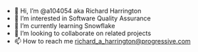 - 👋 Hi, I’m @a104054 aka Richard Harrington
- 👀 I’m interested in Software Quality Assurance
- 🌱 I’m currently learning Snowflake
- 💞️ I’m looking to collaborate on related projects
- 📫 How to reach me richard_a_harrington@progressive.com

<!---
a104054/a104054 is a ✨ special ✨ repository because its `README.md` (this file) appears on your GitHub profile.
You can click the Preview link to take a look at your changes.
--->
